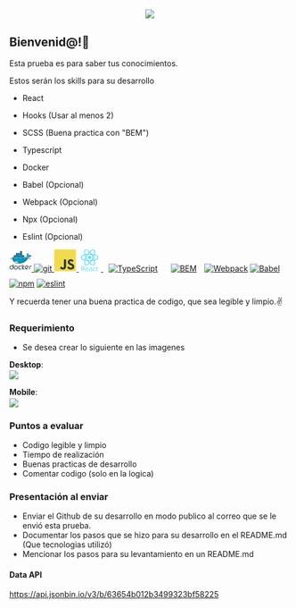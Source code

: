 <div align="center">
<a href="https://elcomercio.pe/" target="_blank" rel="noreferrer"> 
<img src="https://i.imgur.com/6rzSKUD.png" align="center" />
</a>
</div>  

## Bienvenid@!👋

Esta prueba es para saber tus conocimientos.

Estos serán los skills para su desarrollo

- React

- Hooks (Usar al menos 2)
  
- SCSS (Buena practica con "BEM")

- Typescript

- Docker

- Babel (Opcional) 

- Webpack (Opcional) 

- Npx (Opcional) 

- Eslint (Opcional) 

<a href="https://www.docker.com/" target="_blank" rel="noreferrer"> <img src="https://raw.githubusercontent.com/devicons/devicon/master/icons/docker/docker-original-wordmark.svg" alt="docker" width="40" height="40"/> </a> <a href="https://git-scm.com/" target="_blank" rel="noreferrer"> <img src="https://www.vectorlogo.zone/logos/git-scm/git-scm-icon.svg" alt="git" width="40" height="40"/> </a> <a href="https://developer.mozilla.org/en-US/docs/Web/JavaScript" target="_blank" rel="noreferrer"> <img src="https://raw.githubusercontent.com/devicons/devicon/master/icons/javascript/javascript-original.svg" alt="javascript" width="40" height="40"/> </a> <a href="https://reactjs.org/" target="_blank" rel="noreferrer"> <img src="https://raw.githubusercontent.com/devicons/devicon/master/icons/react/react-original-wordmark.svg" alt="react" width="40" height="40"/> </a> <a href="https://www.typescriptlang.org/" target="_blank"><img style="margin: 10px" src="https://profilinator.rishav.dev/skills-assets/typescript-original.svg" alt="TypeScript" height="50"></a> <a href="http://getbem.com/" target="_blank"><img style="margin: 10px" src="https://profilinator.rishav.dev/skills-assets/bem.svg" alt="BEM" height="50"></a> <a href="https://webpack.js.org" target="_blank"><img src="https://cdn.jsdelivr.net/gh/devicons/devicon/icons/webpack/webpack-original.svg" alt="Webpack" height="50"/></a> <a href="https://babeljs.io" target="_blank"><img src="https://cdn.jsdelivr.net/gh/devicons/devicon/icons/babel/babel-original.svg" alt="Babel" height="50"/></a> <a href="https://www.npmjs.com" target="_blank"><img src="https://cdn.jsdelivr.net/gh/devicons/devicon/icons/npm/npm-original-wordmark.svg" alt="npm" height="50"/></a> <a href="https://eslint.org" target="_blank"><img src="https://cdn.jsdelivr.net/gh/devicons/devicon/icons/eslint/eslint-original.svg" alt="eslint" height="50"/></a> 


Y recuerda tener una buena practica de codigo, que sea legible y limpio.✌️

### Requerimiento
- Se desea crear lo siguiente en las imagenes


<b>Desktop</b>:<br>
<img src="https://i.imgur.com/OXh23KC.png" align="center" />

<b>Mobile</b>:<br>
<img src="https://i.imgur.com/w1GFN2z.png" align="center" />

### Puntos a evaluar
- Codigo legible y limpio
- Tiempo de realización
- Buenas practicas de desarrollo
- Comentar codigo (solo en la logica)

### Presentación al enviar
- Enviar el Github de su desarrollo en modo publico al correo que se le envió esta prueba.
- Documentar los pasos que se hizo para su desarrollo en el README.md (Que tecnologias utilizó)
- Mencionar los pasos para su levantamiento en un README.md

#### Data API
https://api.jsonbin.io/v3/b/63654b012b3499323bf58225